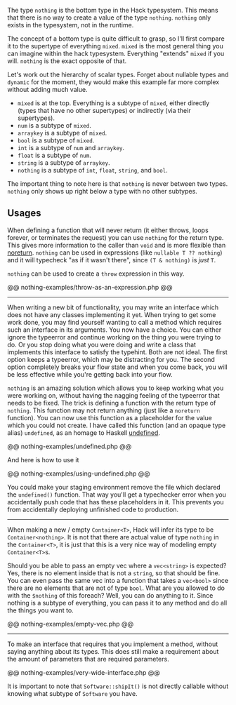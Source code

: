 The type `nothing` is the bottom type in the Hack typesystem. This means that there is no way to create a value of the type `nothing`. `nothing` only exists in the typesystem, not in the runtime.

The concept of a bottom type is quite difficult to grasp, so I'll first compare it to the supertype of everything `mixed`. `mixed` is the most general thing you can imagine within the hack typesystem. Everything "extends" `mixed` if you will. `nothing` is the exact opposite of that.

Let's work out the hierarchy of scalar types. Forget about nullable types and `dynamic` for the moment, they would make this example far more complex without adding much value.

 - `mixed` is at the top. Everything is a subtype of `mixed`, either directly (types that have no other supertypes) or indirectly (via their supertypes).
 - `num` is a subtype of `mixed`.
 - `arraykey` is a subtype of `mixed`.
 - `bool` is a subtype of `mixed`.
 - `int` is a subtype of `num` and `arraykey`.
 - `float` is a subtype of `num`.
 - `string` is a subtype of `arraykey`.
 - `nothing` is a subtype of `int`, `float`, `string`, and `bool`.

The important thing to note here is that `nothing` is never between two types. `nothing` only shows up right below a type with no other subtypes.

## Usages

When defining a function that will never return (it either throws, loops forever, or terminates the request) you can use `nothing` for the return type. This gives more information to the caller than `void` and is more flexible than [noreturn](./noreturn). `nothing` can be used in expressions (like `nullable T ?? nothing`) and it will typecheck "as if it wasn't there", since `(T & nothing)` is _just_ `T`.

`nothing` can be used to create a `throw` expression in this way. 

@@ nothing-examples/throw-as-an-expression.php @@

<hr>

When writing a new bit of functionality, you may write an interface which does not have any classes implementing it yet. When trying to get some work done, you may find yourself wanting to call a method which requires such an interface in its arguments. You now have a choice. You can either ignore the typeerror and continue working on the thing you were trying to do. Or you stop doing what you were doing and write a class that implements this interface to satisfy the typehint. Both are not ideal. The first option keeps a typeerror, which may be distracting for you. The second option completely breaks your flow state and when you come back, you will be less effective while you're getting back into your flow.

`nothing` is an amazing solution which allows you to keep working what you were working on, without having the nagging feeling of the typeerror that needs to be fixed. The trick is defining a function with the return type of `nothing`. This function may not return anything (just like a `noreturn` function). You can now use this function as a placeholder for the value which you could not create. I have called this function (and an opaque type alias) `undefined`, as an homage to Haskell [undefined](https://wiki.haskell.org/Undefined).

@@ nothing-examples/undefined.php @@

And here is how to use it

@@ nothing-examples/using-undefined.php @@

You could make your staging environment remove the file which declared the `undefined()` function. That way you'll get a typechecker error when you accidentally push code that has these placeholders in it. This prevents you from accidentally deploying unfinished code to production.

<hr>

When making a new / empty `Container<T>`, Hack will infer its type to be `Container<nothing>`. It is not that there are actual value of type `nothing` in the `Container<T>`, it is just that this is a very nice way of modeling empty `Container<T>`s.

Should you be able to pass an empty vec where a `vec<string>` is expected? Yes, there is no element inside that is not a `string`, so that should be fine. You can even pass the same vec into a function that takes a `vec<bool>` since there are no elements that are not of type `bool`. What are you allowed to do with the `$nothing` of this foreach? Well, you can do anything to it. Since nothing is a subtype of everything, you can pass it to any method and do all the things you want to.

@@ nothing-examples/empty-vec.php @@

<hr>

To make an interface that requires that you implement a method, without saying anything about its types. This does still make a requirement about the amount of parameters that are required parameters.

@@ nothing-examples/very-wide-interface.php @@

It is important to note that `Software::shipIt()` is not directly callable without knowing what subtype of `Software` you have.

